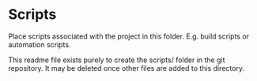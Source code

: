 # Scripts
Place scripts associated with the project in this folder. E.g. build scripts or automation scripts.

This readme file exists purely to create the scripts/ folder in the git repository. It may be deleted once other files are added to this directory.
